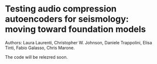 # Testing audio compression autoencoders for seismology: moving toward foundation models 

Authors: Laura Laurenti, Christopher W. Johnson, Daniele Trappolini, Elisa Tinti, Fabio Galasso, Chris Marone. 

The code will be relezred soon.

